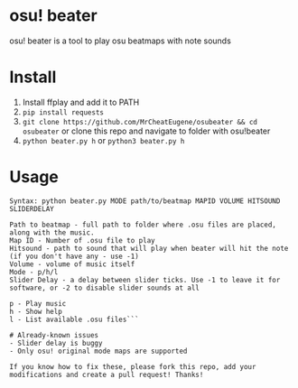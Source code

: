 # osu! beater
osu! beater is a tool to play osu beatmaps with note sounds

# Install
1. Install ffplay and add it to PATH
2. `pip install requests`
3. `git clone https://github.com/MrCheatEugene/osubeater && cd osubeater` or clone this repo and navigate to folder with osu!beater
4. `python beater.py h` or `python3 beater.py h`

# Usage
```
Syntax: python beater.py MODE path/to/beatmap MAPID VOLUME HITSOUND SLIDERDELAY

Path to beatmap - full path to folder where .osu files are placed, along with the music.
Map ID - Number of .osu file to play
Hitsound - path to sound that will play when beater will hit the note (if you don't have any - use -1)
Volume - volume of music itself
Mode - p/h/l
Slider Delay - a delay between slider ticks. Use -1 to leave it for software, or -2 to disable slider sounds at all

p - Play music
h - Show help
l - List available .osu files```

# Already-known issues
- Slider delay is buggy
- Only osu! original mode maps are supported

If you know how to fix these, please fork this repo, add your modifications and create a pull request! Thanks!
